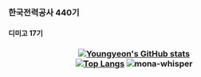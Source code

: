 ### 한국전력공사 440기

#### 디미고 17기

### <p align="center">[![Youngyeon's GitHub stats](https://github-readme-stats.vercel.app/api?username=young-yeon&count_private=true&show_icons=true)](https://github.com/anuraghazra/github-readme-stats)<br>[![Top Langs](https://github-readme-stats.vercel.app/api/top-langs/?username=young-yeon&langs_count=20&layout=compact&hide=html,css&card_width=317)](https://github.com/anuraghazra/github-readme-stats) <img src="https://github.githubassets.com/images/mona-whisper.gif" title="mona-whisper">
</p>


<!--
**young-yeon/young-yeon** is a ✨ _special_ ✨ repository because its `README.md` (this file) appears on your GitHub profile.

Here are some ideas to get you started:

- 🔭 I’m currently working on ...
- 🌱 I’m currently learning ...
- 👯 I’m looking to collaborate on ...
- 🤔 I’m looking for help with ...
- 💬 Ask me about ...
- 📫 How to reach me: ...
- 😄 Pronouns: ...
- ⚡ Fun fact: ...
-->
